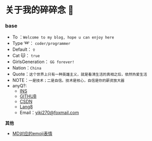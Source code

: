 
# 关于我的碎碎念 :taxi:

### base

- To ：`Welcome to my blog, hope u can enjoy here`
- Type :loop:： `coder/programmer`
- Default： `♀`
- Cat :cat:： `true`
- GirlsGeneration： `GG forever!`
- Nation：`China`
- Quote：`这个世界上只有一种英雄主义，就是看清生活的真相之后，依然热爱生活`
- NOTE：`一是技术；二是自信。技术是核心，自信是你的薪资放大器`
- anyQ?:
  - [INS](https://instagram.com/yiki270)
  - [GITHUB](https://github.com/Tiffany270)
  - [CSDN](https://blog.csdn.net/qq_38277033)
  - [Lang8](https://lang-8.com/1589676/journals)
  - Email：yiki270@foxmail.com

**其他**

- [MD对应的emoji表情](https://www.webfx.com/tools/emoji-cheat-sheet/)
